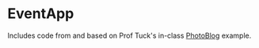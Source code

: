 # EventApp

Includes code from and based on Prof Tuck's in-class [PhotoBlog](https://github.com/NatTuck/photo_blog/) example.
